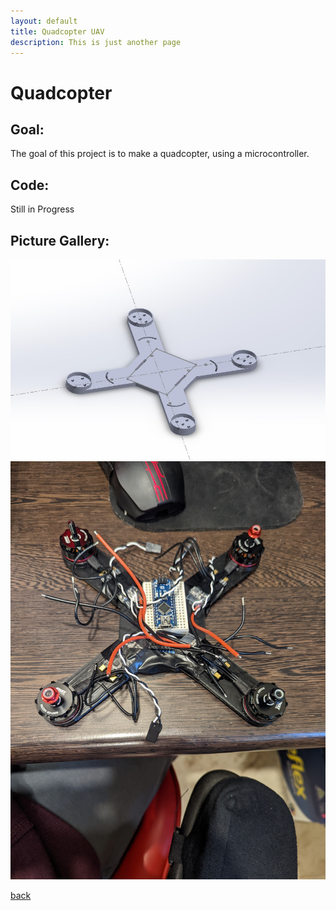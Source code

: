 ```yaml
---
layout: default
title: Quadcopter UAV
description: This is just another page
---
```


# Quadcopter


## Goal:

The goal of this project is to make a quadcopter, using a microcontroller.

## Code:

Still in Progress

## Picture Gallery:

![Picture1](../images/drone/001.JPG)
![Picture2](../images/drone/002.JPG)

[back](../index.html)